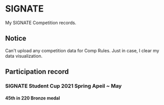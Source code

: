 # SIGNATE

My SIGNATE Competition records.

## Notice

Can't upload any competition data for Comp Rules.
Just in case, I clear my data visualization.

## Participation record

### SIGNATE Student Cup 2021 Spring Apeil ~ May

#### 45th in 220 Bronze medal
